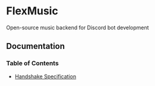# FlexMusic
Open-source music backend for Discord bot development

## Documentation
### Table of Contents
- [Handshake Specification](https://github.com/89mpxf/FlexMusic/blob/main/docs/HANDSHAKE.md)
